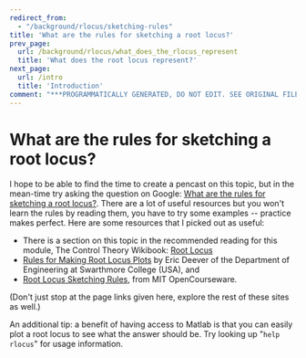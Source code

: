 ```yaml
---
redirect_from:
  - "/background/rlocus/sketching-rules"
title: 'What are the rules for sketching a root locus?'
prev_page:
  url: /background/rlocus/what_does_the_rlocus_represent
  title: 'What does the root locus represent?'
next_page:
  url: /intro
  title: 'Introduction'
comment: "***PROGRAMMATICALLY GENERATED, DO NOT EDIT. SEE ORIGINAL FILES IN /content***"
---
```

# What are the rules for sketching a root locus?

I hope to be able to find the time to create a pencast on this topic, but in the mean-time try asking the question on Google: [What are the rules for sketching a root locus?](http://www.google.co.uk/search?&q=What+are+the+rules+for+sketching+a+root+locus%3F). There are a lot of useful resources but you won't learn the rules by reading them, you have to try some examples -- practice makes perfect. Here are some resources that I picked out as useful:

* There is a section on this topic in the recommended reading for this module, The Control Theory Wikibook: [Root Locus](http://en.wikibooks.org/wiki/Control_Systems/Root_Locus)
* [Rules for Making Root Locus Plots](http://lpsa.swarthmore.edu/Root_Locus/RootLocusReviewRules.html) by Eric Deever of the Department of Engineering at Swarthmore College (USA), and
* [Root Locus Sketching Rules](https://ocw.mit.edu/courses/mechanical-engineering/2-004-systems-modeling-and-control-ii-fall-2007/lecture-notes/lecture18.pdf), from MIT OpenCourseware.

(Don't just stop at the page links given here, explore the rest of these sites as well.)

An additional tip: a benefit of having access to Matlab is that you can easily plot a root locus to see what the answer should be. Try looking up "`help rlocus`" for usage information. 